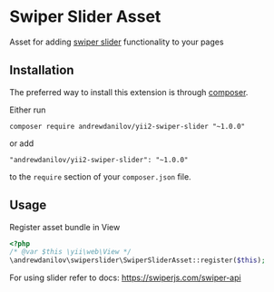 Swiper Slider Asset
===================
Asset for adding [swiper slider](https://github.com/nolimits4web/swiper) functionality to your pages

Installation
------------

The preferred way to install this extension is through [composer](http://getcomposer.org/download/).

Either run

```
composer require andrewdanilov/yii2-swiper-slider "~1.0.0"
```

or add

```
"andrewdanilov/yii2-swiper-slider": "~1.0.0"
```

to the `require` section of your `composer.json` file.


Usage
-----

Register asset bundle in View

```php
<?php
/* @var $this \yii\web\View */
\andrewdanilov\swiperslider\SwiperSliderAsset::register($this);
```

For using slider refer to docs:
https://swiperjs.com/swiper-api